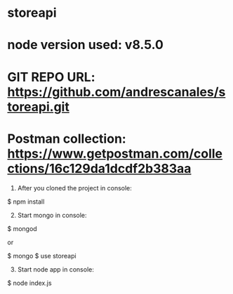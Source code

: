 # storeapi

# node version used: v8.5.0

# GIT REPO URL: https://github.com/andrescanales/storeapi.git

# Postman collection: https://www.getpostman.com/collections/16c129da1dcdf2b383aa

1. After you cloned the project in console:

$ npm install

2. Start mongo in console:

$ mongod

or 

$ mongo 
$ use storeapi

3. Start node app in console:

$ node index.js


